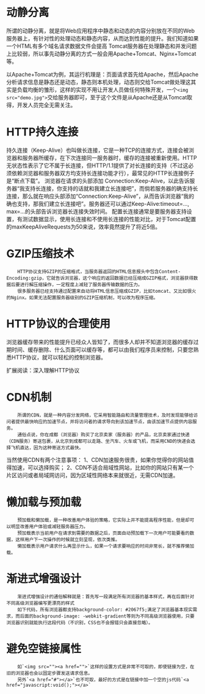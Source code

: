 # 动静分离

所谓的动静分离，就是将Web应用程序中静态和动态的内容分别放在不同的Web服务器上，有针对性的处理动态和静态内容，从而达到性能的提升。我们知道如果一个HTML有多个域名请求数据文件会提高
Tomcat服务器在处理静态和并发问题上比较弱，所以事先动静分离的方式一般会用Apache+Tomcat、Nginx+Tomcat等。

以Apache+Tomcat为例，其运行机理是：页面请求首先给Apache，然后Apache分析请求信息是静态还是动态，静态则本机处理，动态则交给Tomcat做处理这其实是负载均衡的雏形，这样的实现不用让开发人员做任何特殊开发，一个`<img src="demo.jpg">`交给服务器即可，至于这个文件是从Apache还是从Tomcat取得，开发人员完全无需关注。


# HTTP持久连接
持久连接（Keep-Alive）也叫做长连接，它是一种TCP的连接方式，连接会被浏览器和服务器所缓存，在下次连接同一服务器时，缓存的连接被重新使用。HTTP无状态性表示了它不属于长连接，但HTTP/1.1提供了对长连接的支持（不过这必须依赖浏览器和服务器双方均支持长连接功能才行），最常见的HTTP长连接例子是“断点下载”。
浏览器在请求的头部添加 Connection:Keep-Alive，以此告诉服务器“我支持长连接，你支持的话就和我建立长连接吧”，而倘若服务器的确支持长连接，那么就在响应头部添加“Connection:Keep-Alive”，从而告诉浏览器“我的确也支持，那我们建立长连接吧”。服务器还可以通过Keep-Alive:timeout=..., max=...的头部告诉浏览器长连接失效时间。
配置长连接通常是要服务器支持设置，有测试数据显示，使用长连接和不使用长连接的性能对比，对于Tomcat配置的maxKeepAliveRequests为50来说，效率竟然提升了将近5倍。

# GZIP压缩技术
        HTTP协议支持GZIP的压缩格式，当服务器返回的HTML信息报头中包含Content-Encoding:gzip，它就告诉浏览器，这个响应的返回数据已经压缩成GZIP格式，浏览器获得数据后要进行解压缩操作，一定程度上减轻了服务器传输数据的压力。
        很多服务器已经支持通过配置来自动将HTML信息压缩成GZIP，比如tomcat、又比如很火的Nginx。如果无法配置服务器级别的GZIP压缩机制，可以改为程序压缩。

# HTTP协议的合理使用
浏览器缓存带来的性能提升已经众人皆知了，而很多人却并不知道浏览器的缓存过期时间、缓存删除、什么页面可以缓存等，都可以由我们程序员来控制，只要您熟悉HTTP协议，就可以轻松的控制浏览器。

扩展阅读：深入理解HTTP协议

# CDN机制
        所谓的CDN，就是一种内容分发网络，它采用智能路由和流量管理技术，及时发现能够给访问者提供最快响应的加速节点，并将访问者的请求导向到该加速节点，由该加速节点提供内容服务。
        通俗点说，你在成都（浏览器）购买了北京卖家（服务器）的产品，北京卖家通过快递（CDN服务）寄送包裹，从北京到成都可以走路、坐汽车、火车或飞机，而采用CND的快递会选择飞机直达，因为这种寄送方式最快。

当然使用CDN有两个注意事项：
1、CDN加速服务很贵，如果你觉得你的网站值得加速，可以选择购买；
2、CDN不适合局域性网站，比如你的网站只有某一个片区访问或者局域网访问，因为区域性网络本来就很近，无需CDN加速。

# 懒加载与预加载
        预加载和懒加载，是一种改善用户体验的策略，它实际上并不能提高程序性能，但是却可以明显改善用户体验或减轻服务器压力。
        预加载表示当前用户在请求到需要的数据之后，页面自动预加载下一次用户可能要看的数据，这样用户下一次操作的时候就立刻呈现，依次类推。
        懒加载表示用户请求什么再显示什么，如果一个请求要响应的时间非常长，就不推荐懒加载。

# 渐进式增强设计
        渐进式增强设计的通俗解释就是：首先写一段满足所有浏览器的基本样式，再在后面针对不同高级浏览器编写更漂亮的样式
        如下代码，所有浏览器都支持background-color: #2067f5;满足了浏览器基本现实需求，而后面的background-image: -webkit-gradient等则为不同高级浏览器使用，只要浏览器识别就能执行这段代码（不识别，CSS也不会报错只会直接忽略）。

# 避免空链接属性
        如`<img src=""><a href="">`这样的设置方式是非常不可取的，即使链接为空，在旧的浏览器也会以固定步骤发送请求信息。
        另外`<a href="#"></a>`也不可取，最好的方式是在链接中加一个空的js代码`<a href="javascript:void();"></a>`
